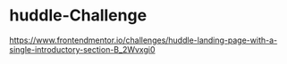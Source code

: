 # huddle-Challenge
https://www.frontendmentor.io/challenges/huddle-landing-page-with-a-single-introductory-section-B_2Wvxgi0
